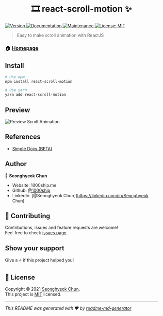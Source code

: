 <h1 align="center">🎞 react-scroll-motion ✨</h1>
<p>
  <a href="https://www.npmjs.com/package/react-scroll-motion" target="_blank">
    <img alt="Version" src="https://img.shields.io/npm/v/react-scroll-motion.svg">
  </a>
  <a href="https://github.com/1000ship/react-scroll-motion#readme" target="_blank">
    <img alt="Documentation" src="https://img.shields.io/badge/documentation-yes-brightgreen.svg" />
  </a>
  <a href="https://github.com/1000ship/react-scroll-motion/graphs/commit-activity" target="_blank">
    <img alt="Maintenance" src="https://img.shields.io/badge/Maintained%3F-yes-green.svg" />
  </a>
  <a href="https://github.com/1000ship/react-scroll-motion/blob/master/LICENSE" target="_blank">
    <img alt="License: MIT" src="https://img.shields.io/github/license/1000ship/react-scroll-motion" />
  </a>
</p>


> Easy to make scroll animation with ReactJS

### 🏠 [Homepage](https://github.com/1000ship/react-scroll-motion)

## Install

```sh
# Use npm
npm install react-scroll-motion

# Use yarn
yarn add react-scroll-motion
```

## Preview

![Preview Scroll Animation](file:///Users/ShipNK/workspace/vscode/react-scroll-motion/_readme/scroll-animation.gif?lastModify=1611293114)

## References

- [Simple Docs (BETA)](docs.md)

## Author

👤 **Seonghyeok Chun**

* Website: 1000ship.me
* Github: [@1000ship](https://github.com/1000ship)
* LinkedIn: [@Seonghyeok Chun](https://linkedin.com/in/Seonghyeok Chun)

## 🤝 Contributing

Contributions, issues and feature requests are welcome!<br />Feel free to check [issues page](https://github.com/1000ship/react-scroll-motion/issues). 

## Show your support

Give a ⭐️ if this project helped you!

## 📝 License

Copyright © 2021 [Seonghyeok Chun](https://github.com/1000ship).<br />
This project is [MIT](https://github.com/1000ship/react-scroll-motion/blob/master/LICENSE) licensed.

***
_This README was generated with ❤️ by [readme-md-generator](https://github.com/kefranabg/readme-md-generator)_